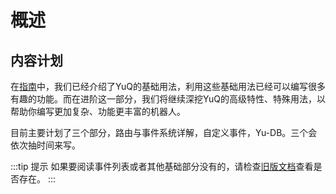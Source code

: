 # 概述

## 内容计划

在[指南](../guide/README.md)中，我们已经介绍了YuQ的基础用法，利用这些基础用法已经可以编写很多有趣的功能。而在进阶这一部分，我们将继续深挖YuQ的高级特性、特殊用法，以帮助你编写更加复杂、功能更丰富的机器人。  

目前主要计划了三个部分，路由与事件系统详解，自定义事件，Yu-DB。三个会依次抽时间来写。

:::tip 提示
如果要阅读事件列表或者其他基础部分没有的，请检查[旧版文档](../old-doc)查看是否存在。
:::

